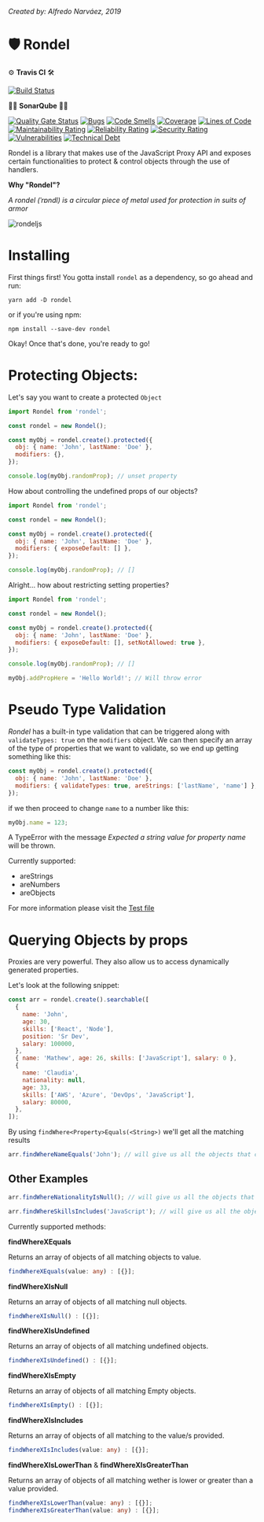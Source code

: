 _Created by: Alfredo Narváez, 2019_

# 🛡️ Rondel

⚙️ **Travis CI** 🛠️

[![Build Status](https://travis-ci.com/alfdocimo/rondel.svg?branch=master)](https://travis-ci.com/alfdocimo/rondel)

👩‍🔬 **SonarQube** 👨‍🔬

[![Quality Gate Status](https://sonarcloud.io/api/project_badges/measure?project=alfdocimo_rondel&metric=alert_status)](https://sonarcloud.io/dashboard?id=alfdocimo_rondel)
[![Bugs](https://sonarcloud.io/api/project_badges/measure?project=alfdocimo_rondel&metric=bugs)](https://sonarcloud.io/dashboard?id=alfdocimo_rondel)
[![Code Smells](https://sonarcloud.io/api/project_badges/measure?project=alfdocimo_rondel&metric=code_smells)](https://sonarcloud.io/dashboard?id=alfdocimo_rondel)
[![Coverage](https://sonarcloud.io/api/project_badges/measure?project=alfdocimo_rondel&metric=coverage)](https://sonarcloud.io/dashboard?id=alfdocimo_rondel)
[![Lines of Code](https://sonarcloud.io/api/project_badges/measure?project=alfdocimo_rondel&metric=ncloc)](https://sonarcloud.io/dashboard?id=alfdocimo_rondel)
[![Maintainability Rating](https://sonarcloud.io/api/project_badges/measure?project=alfdocimo_rondel&metric=sqale_rating)](https://sonarcloud.io/dashboard?id=alfdocimo_rondel)
[![Reliability Rating](https://sonarcloud.io/api/project_badges/measure?project=alfdocimo_rondel&metric=reliability_rating)](https://sonarcloud.io/dashboard?id=alfdocimo_rondel)
[![Security Rating](https://sonarcloud.io/api/project_badges/measure?project=alfdocimo_rondel&metric=security_rating)](https://sonarcloud.io/dashboard?id=alfdocimo_rondel)
[![Vulnerabilities](https://sonarcloud.io/api/project_badges/measure?project=alfdocimo_rondel&metric=vulnerabilities)](https://sonarcloud.io/dashboard?id=alfdocimo_rondel)
[![Technical Debt](https://sonarcloud.io/api/project_badges/measure?project=alfdocimo_rondel&metric=sqale_index)](https://sonarcloud.io/dashboard?id=alfdocimo_rondel)

Rondel is a library that makes use of the JavaScript Proxy API and exposes certain functionalities to protect & control objects through the use of handlers.

**Why "Rondel"?**

_A rondel (ˈrɒndl) is a circular piece of metal used for protection in suits of armor_

![rondeljs](https://i.imgur.com/St4R0OL.png)

# Installing

First things first! You gotta install `rondel` as a dependency, so go ahead and run:

```
yarn add -D rondel
```

or if you're using npm:

```
npm install --save-dev rondel
```

Okay! Once that's done, you're ready to go!

# Protecting Objects:

Let's say you want to create a protected `Object`

```js
import Rondel from 'rondel';

const rondel = new Rondel();

const myObj = rondel.create().protected({
  obj: { name: 'John', lastName: 'Doe' },
  modifiers: {},
});

console.log(myObj.randomProp); // unset property
```

How about controlling the undefined props of our objects?

```js
import Rondel from 'rondel';

const rondel = new Rondel();

const myObj = rondel.create().protected({
  obj: { name: 'John', lastName: 'Doe' },
  modifiers: { exposeDefault: [] },
});

console.log(myObj.randomProp); // []
```

Alright... how about restricting setting properties?

```js
import Rondel from 'rondel';

const rondel = new Rondel();

const myObj = rondel.create().protected({
  obj: { name: 'John', lastName: 'Doe' },
  modifiers: { exposeDefault: [], setNotAllowed: true },
});

console.log(myObj.randomProp); // []

myObj.addPropHere = 'Hello World!'; // Will throw error
```

# Pseudo Type Validation

_Rondel_ has a built-in type validation that can be triggered along with `validateTypes: true` on the `modifiers` object.
We can then specify an array of the type of properties that we want to validate, so we end up getting something like this:

```js
const myObj = rondel.create().protected({
  obj: { name: 'John', lastName: 'Doe' },
  modifiers: { validateTypes: true, areStrings: ['lastName', 'name'] },
});
```

if we then proceed to change `name` to a number like this:

```js
myObj.name = 123;
```

A TypeError with the message _Expected a string value for property name_ will be thrown.

Currently supported:

- areStrings
- areNumbers
- areObjects

For more information please visit the [Test file](tests/test.spec.js)

# Querying Objects by props

Proxies are very powerful. They also allow us to access dynamically generated properties.

Let's look at the following snippet:

```js
const arr = rondel.create().searchable([
  {
    name: 'John',
    age: 30,
    skills: ['React', 'Node'],
    position: 'Sr Dev',
    salary: 100000,
  },
  { name: 'Mathew', age: 26, skills: ['JavaScript'], salary: 0 },
  {
    name: 'Claudia',
    nationality: null,
    age: 33,
    skills: ['AWS', 'Azure', 'DevOps', 'JavaScript'],
    salary: 80000,
  },
]);
```

By using `findWhere<Property>Equals(<String>)` we'll get all the matching results

```js
arr.findWhereNameEquals('John'); // will give us all the objects that contain John in the name property
```

## Other Examples

```js
arr.findWhereNationalityIsNull(); // will give us all the objects that contain null in the nationality property
```

```js
arr.findWhereSkillsIncludes('JavaScript'); // will give us all the objects that contain JavaScript inside an array of skills.
```

Currently supported methods:

**findWhereXEquals**

Returns an array of objects of all matching <X> objects to value.

```ts
findWhereXEquals(value: any) : [{}];
```

**findWhereXIsNull**

Returns an array of objects of all matching <X> null objects.

```ts
findWhereXIsNull() : [{}];
```

**findWhereXIsUndefined**

Returns an array of objects of all matching <X> undefined objects.

```ts
findWhereXIsUndefined() : [{}];
```

**findWhereXIsEmpty**

Returns an array of objects of all matching <X> Empty objects.

```ts
findWhereXIsEmpty() : [{}];
```

**findWhereXIsIncludes**

Returns an array of objects of all matching <X> to the value/s provided.

```ts
findWhereXIsIncludes(value: any) : [{}];
```

**findWhereXIsLowerThan** & **findWhereXIsGreaterThan**

Returns an array of objects of all matching <X> wether is lower or greater than a value provided.

```ts
findWhereXIsLowerThan(value: any) : [{}];
findWhereXIsGreaterThan(value: any) : [{}];
```
